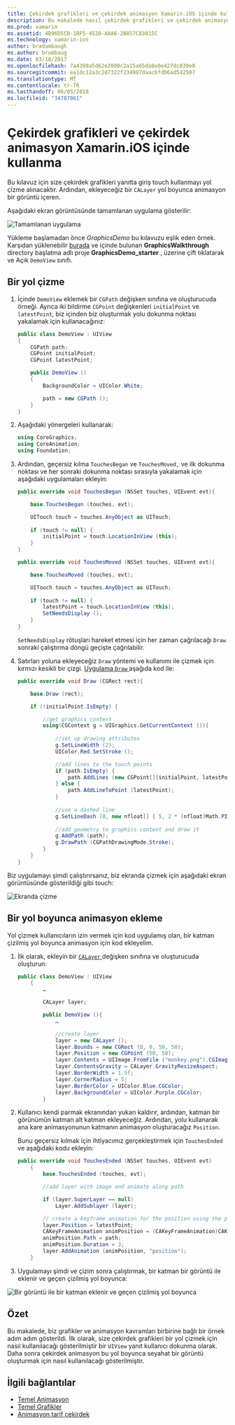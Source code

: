 ```yaml
---
title: Çekirdek grafikleri ve çekirdek animasyon Xamarin.iOS içinde kullanma
description: Bu makalede nasıl çekirdek grafikleri ve çekirdek animasyon kullanan bir uygulama oluşturmak adım adım gösterilmektedir. Görüntüyü bir yol boyunca seyahat animasyon nasıl yanı sıra nasıl yanıt olarak kullanıcı dokunma ekranında çizileceğini gösterir.
ms.prod: xamarin
ms.assetid: 4B96D5CD-1BF5-4520-AAA6-2B857C83815C
ms.technology: xamarin-ios
author: bradumbaugh
ms.author: brumbaug
ms.date: 03/18/2017
ms.openlocfilehash: 7a4399a5d62e2000c2a15a65da8e0e427dc039e0
ms.sourcegitcommit: ea1dc12a3c2d7322f234997daacbfdb6ad542507
ms.translationtype: MT
ms.contentlocale: tr-TR
ms.lasthandoff: 06/05/2018
ms.locfileid: "34787061"
---
```

# <a name="using-core-graphics-and-core-animation-in-xamarinios"></a>Çekirdek grafikleri ve çekirdek animasyon Xamarin.iOS içinde kullanma

Bu kılavuz için size çekirdek grafikleri yanıtta giriş touch kullanmayı yol çizme alınacaktır. Ardından, ekleyeceğiz bir `CALayer` yol boyunca animasyon bir görüntü içeren.

Aşağıdaki ekran görüntüsünde tamamlanan uygulama gösterilir:

![](graphics-animation-walkthrough-images/00-final-app.png "Tamamlanan uygulama")

Yükleme başlamadan önce *GraphicsDemo* bu kılavuzu eşlik eden örnek. Karşıdan yüklenebilir [burada](https://developer.xamarin.com/samples/monotouch/GraphicsAndAnimation/) ve içinde bulunan **GraphicsWalkthrough** directory başlatma adlı proje **GraphicsDemo_starter** , üzerine çift tıklatarak ve Açık `DemoView` sınıfı.

## <a name="drawing-a-path"></a>Bir yol çizme


1. İçinde `DemoView` eklemek bir `CGPath` değişken sınıfına ve oluşturucuda örneği. Ayrıca iki bildirme `CGPoint` değişkenleri `initialPoint` ve `latestPoint`, biz içinden biz oluşturmak yolu dokunma noktası yakalamak için kullanacağınız:
    
    ```csharp
    public class DemoView : UIView
    {
        CGPath path;
        CGPoint initialPoint;
        CGPoint latestPoint;
    
        public DemoView ()
        {
            BackgroundColor = UIColor.White;
    
            path = new CGPath ();
        }
    }
    ```

2. Aşağıdaki yönergeleri kullanarak:

    ```csharp
    using CoreGraphics;
    using CoreAnimation;
    using Foundation;
    ```

3. Ardından, geçersiz kılma `TouchesBegan` ve `TouchesMoved,` ve ilk dokunma noktası ve her sonraki dokunma noktası sırasıyla yakalamak için aşağıdaki uygulamaları ekleyin:

    ```csharp
    public override void TouchesBegan (NSSet touches, UIEvent evt){
    
        base.TouchesBegan (touches, evt);
    
        UITouch touch = touches.AnyObject as UITouch;
        
        if (touch != null) {
            initialPoint = touch.LocationInView (this);
        }
    }
    
    public override void TouchesMoved (NSSet touches, UIEvent evt){
    
        base.TouchesMoved (touches, evt);
    
        UITouch touch = touches.AnyObject as UITouch;
        
        if (touch != null) {
            latestPoint = touch.LocationInView (this);
            SetNeedsDisplay ();
        }
    }
    ```

    `SetNeedsDisplay` rötuşları hareket etmesi için her zaman çağrılacağı `Draw` sonraki çalıştırma döngü geçişte çağrılabilir.

4. Satırları yoluna ekleyeceğiz `Draw` yöntemi ve kullanımı ile çizmek için kırmızı kesikli bir çizgi. [Uygulama `Draw` ](~/ios/platform/graphics-animation-ios/core-graphics.md) aşağıda kod ile:

    ```csharp
    public override void Draw (CGRect rect){
    
        base.Draw (rect);
    
        if (!initialPoint.IsEmpty) {
    
            //get graphics context
            using(CGContext g = UIGraphics.GetCurrentContext ()){
                    
                //set up drawing attributes
                g.SetLineWidth (2);
                UIColor.Red.SetStroke ();
    
                //add lines to the touch points
                if (path.IsEmpty) {
                    path.AddLines (new CGPoint[]{initialPoint, latestPoint});
                } else {
                    path.AddLineToPoint (latestPoint);
                }
            
                //use a dashed line
                g.SetLineDash (0, new nfloat[] { 5, 2 * (nfloat)Math.PI });
                                
                //add geometry to graphics context and draw it
                g.AddPath (path);       
                g.DrawPath (CGPathDrawingMode.Stroke);
            }
        }
    }
    ```

Biz uygulamayı şimdi çalıştırırsanız, biz ekranda çizmek için aşağıdaki ekran görüntüsünde gösterildiği gibi touch:

![](graphics-animation-walkthrough-images/01-path.png "Ekranda çizme")

## <a name="animating-along-a-path"></a>Bir yol boyunca animasyon ekleme

Yol çizmek kullanıcıların izin vermek için kod uygulamış olan, bir katman çizilmiş yol boyunca animasyon için kod ekleyelim.

1. İlk olarak, ekleyin bir [ `CALayer` ](~/ios/platform/graphics-animation-ios/core-animation.md) değişken sınıfına ve oluşturucuda oluşturun:

    ```csharp
    public class DemoView : UIView
        {
            …
    
            CALayer layer;
    
            public DemoView (){
                …
    
                //create layer
                layer = new CALayer ();
                layer.Bounds = new CGRect (0, 0, 50, 50);
                layer.Position = new CGPoint (50, 50);
                layer.Contents = UIImage.FromFile ("monkey.png").CGImage;
                layer.ContentsGravity = CALayer.GravityResizeAspect;
                layer.BorderWidth = 1.5f;
                layer.CornerRadius = 5;
                layer.BorderColor = UIColor.Blue.CGColor;
                layer.BackgroundColor = UIColor.Purple.CGColor;
            }
    ```

2. Kullanıcı kendi parmak ekranından yukarı kaldırır, ardından, katman bir görünümün katman alt katman ekleyeceğiz. Ardından, yolu kullanarak ana kare animasyonunun katmanın animasyon oluşturacağız `Position`.

    Bunu geçersiz kılmak için ihtiyacımız gerçekleştirmek için `TouchesEnded` ve aşağıdaki kodu ekleyin:

    ```csharp
    public override void TouchesEnded (NSSet touches, UIEvent evt)
        {
            base.TouchesEnded (touches, evt);

            //add layer with image and animate along path

            if (layer.SuperLayer == null)
                Layer.AddSublayer (layer);

            // create a keyframe animation for the position using the path
            layer.Position = latestPoint;
            CAKeyFrameAnimation animPosition = (CAKeyFrameAnimation)CAKeyFrameAnimation.FromKeyPath ("position");
            animPosition.Path = path;
            animPosition.Duration = 3;
            layer.AddAnimation (animPosition, "position");
        }
    ```

3. Uygulamayı şimdi ve çizim sonra çalıştırmak, bir katman bir görüntü ile eklenir ve geçen çizilmiş yol boyunca:

![](graphics-animation-walkthrough-images/00-final-app.png "Bir görüntü ile bir katman eklenir ve geçen çizilmiş yol boyunca")

## <a name="summary"></a>Özet

Bu makalede, biz grafikler ve animasyon kavramları birbirine bağlı bir örnek adım adım gösterildi. İlk olarak, size çekirdek grafikleri bir yol çizmek için nasıl kullanılacağı gösterilmiştir bir `UIView` yanıt kullanıcı dokunma olarak. Daha sonra çekirdek animasyon bu yol boyunca seyahat bir görüntü oluşturmak için nasıl kullanılacağı gösterilmiştir.


## <a name="related-links"></a>İlgili bağlantılar

- [Temel Animasyon](~/ios/platform/graphics-animation-ios/core-animation.md)
- [Temel Grafikler](~/ios/platform/graphics-animation-ios/core-graphics.md)
- [Animasyon tarif çekirdek](https://developer.xamarin.com/recipes/ios/animation/coreanimation)
